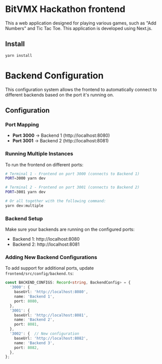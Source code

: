 # BitVMX Hackathon frontend

This a web application designed for playing various games, such as "Add Numbers" and Tic Tac Toe. This application is developed using Next.js.

## Install

```bash
yarn install
```
 
# Backend Configuration

This configuration system allows the frontend to automatically connect to different backends based on the port it's running on.

## Configuration

### Port Mapping

- **Port 3000** → Backend 1 (http://localhost:8080)
- **Port 3001** → Backend 2 (http://localhost:8081)

### Running Multiple Instances

To run the frontend on different ports:

```bash
# Terminal 1 - Frontend on port 3000 (connects to Backend 1)
PORT=3000 yarn dev

# Terminal 2 - Frontend on port 3001 (connects to Backend 2)  
PORT=3001 yarn dev

# Or all together with the following command:
yarn dev:multiple

```

### Backend Setup

Make sure your backends are running on the configured ports:

- Backend 1: http://localhost:8080
- Backend 2: http://localhost:8081

### Adding New Backend Configurations

To add support for additional ports, update `frontend/src/config/backend.ts`:

```typescript
const BACKEND_CONFIGS: Record<string, BackendConfig> = {
  '3000': {
    baseUrl: 'http://localhost:8080',
    name: 'Backend 1',
    port: 8080,
  },
  '3001': {
    baseUrl: 'http://localhost:8081',
    name: 'Backend 2', 
    port: 8081,
  },
  '3002': {  // New configuration
    baseUrl: 'http://localhost:8082',
    name: 'Backend 3',
    port: 8082,
  },
};
```
